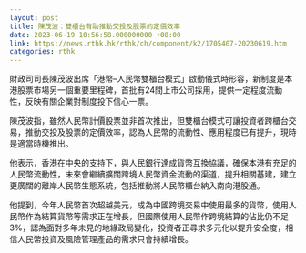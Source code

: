 ```yaml
---
layout: post
title: 陳茂波：雙櫃台有助推動交投及股票的定價效率
date: 2023-06-19 10:56:58.000000000 +08:00
link: https://news.rthk.hk/rthk/ch/component/k2/1705407-20230619.htm
categories: rthk
---
```


財政司司長陳茂波出席「港幣–人民幣雙櫃台模式」啟動儀式時形容，新制度是本港股票市場另一個重要里程碑，首批有24間上市公司採用，提供一定程度流動性，反映有關企業對制度投下信心一票。

陳茂波指，雖然人民幣計價股票並非首次推出，但雙櫃台模式可讓投資者跨櫃台交易，推動交投及股票的定價效率，認為人民幣的流動性、應用程度已有提升，現時是適當時機推出。

他表示，香港在中央的支持下，與人民銀行達成貨幣互換協議，確保本港有充足的人民幣流動性，未來會繼續擴闊跨境人民幣資金流動的渠道，提升相關基建，建立更廣闊的離岸人民幣生態系統，包括推動將人民幣櫃台納入南向港股通。

他提到，今年人民幣首次超越美元，成為中國跨境交易中使用最多的貨幣，使用人民幣作為結算貨幣等需求正在增長，但國際使用人民幣作跨境結算的佔比仍不足3%，認為面對多年未見的地緣政局變化，投資者正尋求多元化以提升安全度，相信人民幣投資及風險管理產品的需求只會持續增長。
